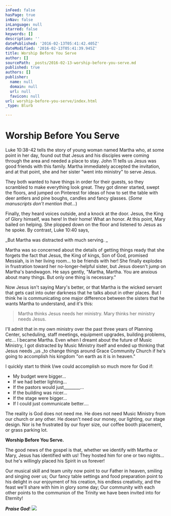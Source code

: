 ```yaml
---
inFeed: false
hasPage: true
inNav: false
inLanguage: null
starred: false
keywords: []
description: ''
datePublished: '2016-02-13T05:41:42.405Z'
dateModified: '2016-02-13T05:41:39.945Z'
title: Worship Before You Serve
author: []
sourcePath: _posts/2016-02-13-worship-before-you-serve.md
published: true
authors: []
publisher:
  name: null
  domain: null
  url: null
  favicon: null
url: worship-before-you-serve/index.html
_type: Blurb

---
```

# Worship Before You Serve

Luke 10:38-42 tells the story of young woman named Martha who, at some point in her day, found out that Jesus and his disciples were coming through the area and needed a place to stay. John 11 tells us Jesus was good friends with this family. Martha immediately accepted the invitation, and at that point, she and her sister "went into ministry" to serve Jesus.

They both wanted to have things in order for their guests, so they scrambled to make everything look great. They got dinner started, swept the floors, and jumped on Pinterest for ideas of how to set the table with deer antlers and pine boughs, candles and fancy glasses. (_Some manuscripts don't mention that..._)

Finally, they heard voices outside, and a knock at the door. Jesus, the King of Glory himself, was here! In their home! What an honor. At this point, Mary bailed on helping. She plopped down on the floor and listened to Jesus as he spoke. By contrast, Luke 10:40 says, 

_But Martha was distracted with much serving. _

Martha was so concerned about the details of getting things ready that she forgets the fact that Jesus, the King of kings, Son of God, promised Messiah, is in her living room... to be friends with her! She finally explodes in frustration toward her no-longer-helpful sister, but Jesus doesn't jump on Martha's bandwagon. He says gently, "Martha, Martha. You are anxious about many things. But only one thing is necessary."

Now Jesus isn't saying Mary's better, or that Martha is the wicked servant that gets cast into outer darkness that he talks about in other places. But I think he is communicating one major difference between the sisters that he wants Martha to understand, and it's this:

> Martha thinks Jesus needs her ministry. Mary thinks her ministry needs Jesus. 

I'll admit that in my own ministry over the past three years of Planning Center, scheduling, staff meetings, equipment upgrades, building problems, etc... I became Martha.  Even when I dreamt about the future of Music Ministry, I got distracted by Music Ministry itself and ended up thinking that Jesus needs _us _to change things around Grace Community Church if he's going to accomplish his kingdom "on earth as it is in heaven." 

I quickly start to think I/we could accomplish so much more for God if:

* My budget were bigger...
* If we had better lighting...
* If the pastors would just\_\_\_\_\_\_\_\_...
* If the building was nicer...
* If the stage were bigger...
* If I could just communicate better....

The reality is God does not need me. He does not need Music Ministry from our church or any other. He doesn't need our money, our lighting, our stage design. Nor is he frustrated by our foyer size, our coffee booth placement, or grass parking lot.

**Worship Before You Serve.**

The good news of the gospel is that, whether we identify with Martha or Mary, Jesus has identified with us! They hosted him for one or two nights... but he's willingly placed his Spirit in us forever!

Our musical skill and team unity now point to our Father in heaven, smiling and singing over us; Our fancy table settings and food preparation point to his delight in our enjoyment of his creation, his endless creativity, and the feast we'll share with him in glory some day; Our community with each other points to the communion of the Trinity we have been invited into for Eternity! 

**_Praise God_**!
![](https://s3-us-west-2.amazonaws.com/the-grid-img/p/9ad6becd0a401dde2cd7eeeb67b3829ce853b0e8.jpg)